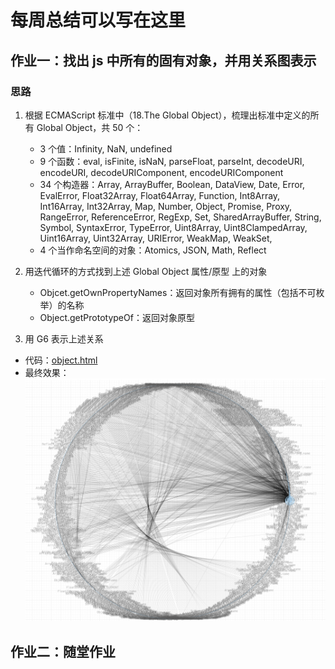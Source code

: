 # 每周总结可以写在这里

## 作业一：找出 js 中所有的固有对象，并用关系图表示

### 思路
1. 根据 ECMAScript 标准中（18.The Global Object），梳理出标准中定义的所有 Global Object，共 50 个：
    - 3 个值：Infinity, NaN, undefined
    - 9 个函数：eval, isFinite, isNaN, parseFloat, parseInt, decodeURI, encodeURI, decodeURIComponent, encodeURIComponent
    - 34 个构造器：Array, ArrayBuffer, Boolean, DataView, Date, Error, EvalError, Float32Array, Float64Array, Function, Int8Array, Int16Array, Int32Array, Map, Number, Object, Promise, Proxy, RangeError, ReferenceError, RegExp, Set, SharedArrayBuffer, String, Symbol, SyntaxError, TypeError, Uint8Array, Uint8ClampedArray, Uint16Array, Uint32Array, URIError, WeakMap, WeakSet,
    - 4 个当作命名空间的对象：Atomics, JSON, Math, Reflect

2. 用迭代循环的方式找到上述 Global Object 属性/原型 上的对象
    - Objcet.getOwnPropertyNames：返回对象所有拥有的属性（包括不可枚举）的名称
    - Object.getPrototypeOf：返回对象原型

3. 用 G6 表示上述关系

- 代码：[object.html](./object.html)
- 最终效果：![object.png](./object.png)

## 作业二：随堂作业

